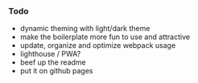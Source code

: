 ### Todo

* dynamic theming with light/dark theme
* make the boilerplate more fun to use and attractive
* update, organize and optimize webpack usage
* lighthouse / PWA?
* beef up the readme
* put it on github pages
